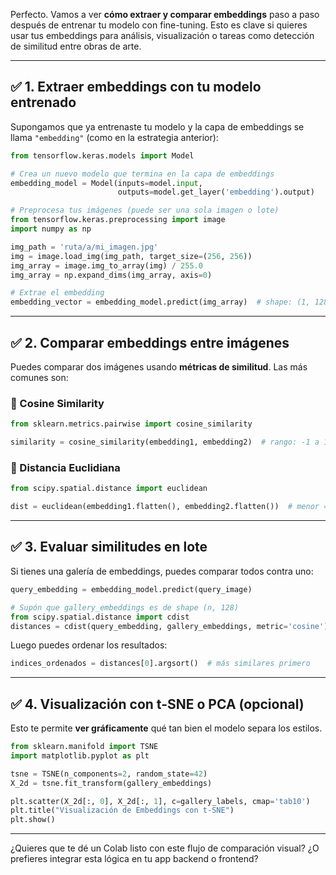 Perfecto. Vamos a ver **cómo extraer y comparar embeddings** paso a paso después de entrenar tu modelo con fine-tuning. Esto es clave si quieres usar tus embeddings para análisis, visualización o tareas como detección de similitud entre obras de arte.

---

## ✅ 1. Extraer embeddings con tu modelo entrenado

Supongamos que ya entrenaste tu modelo y la capa de embeddings se llama `"embedding"` (como en la estrategia anterior):

```python
from tensorflow.keras.models import Model

# Crea un nuevo modelo que termina en la capa de embeddings
embedding_model = Model(inputs=model.input,
                        outputs=model.get_layer('embedding').output)

# Preprocesa tus imágenes (puede ser una sola imagen o lote)
from tensorflow.keras.preprocessing import image
import numpy as np

img_path = 'ruta/a/mi_imagen.jpg'
img = image.load_img(img_path, target_size=(256, 256))
img_array = image.img_to_array(img) / 255.0
img_array = np.expand_dims(img_array, axis=0)

# Extrae el embedding
embedding_vector = embedding_model.predict(img_array)  # shape: (1, 128)
```

---

## ✅ 2. Comparar embeddings entre imágenes

Puedes comparar dos imágenes usando **métricas de similitud**. Las más comunes son:

### 📌 Cosine Similarity

```python
from sklearn.metrics.pairwise import cosine_similarity

similarity = cosine_similarity(embedding1, embedding2)  # rango: -1 a 1
```

### 📌 Distancia Euclidiana

```python
from scipy.spatial.distance import euclidean

dist = euclidean(embedding1.flatten(), embedding2.flatten())  # menor = más similares
```

---

## ✅ 3. Evaluar similitudes en lote

Si tienes una galería de embeddings, puedes comparar todos contra uno:

```python
query_embedding = embedding_model.predict(query_image)

# Supón que gallery_embeddings es de shape (n, 128)
from scipy.spatial.distance import cdist
distances = cdist(query_embedding, gallery_embeddings, metric='cosine')  # shape (1, n)
```

Luego puedes ordenar los resultados:

```python
indices_ordenados = distances[0].argsort()  # más similares primero
```

---

## ✅ 4. Visualización con t-SNE o PCA (opcional)

Esto te permite **ver gráficamente** qué tan bien el modelo separa los estilos.

```python
from sklearn.manifold import TSNE
import matplotlib.pyplot as plt

tsne = TSNE(n_components=2, random_state=42)
X_2d = tsne.fit_transform(gallery_embeddings)

plt.scatter(X_2d[:, 0], X_2d[:, 1], c=gallery_labels, cmap='tab10')
plt.title("Visualización de Embeddings con t-SNE")
plt.show()
```

---

¿Quieres que te dé un Colab listo con este flujo de comparación visual? ¿O prefieres integrar esta lógica en tu app backend o frontend?
